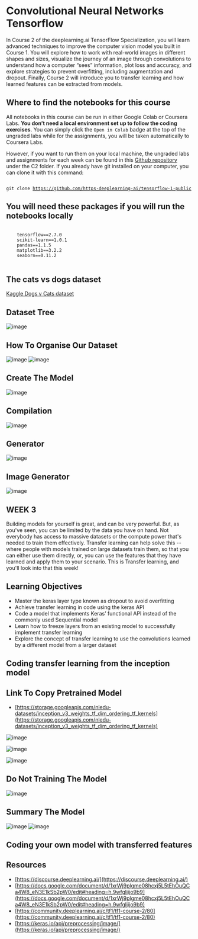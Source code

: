 # Convolutional Neural Networks Tensorflow

In Course 2 of the deeplearning.ai TensorFlow Specialization, you will learn advanced techniques to improve the computer vision model you built in Course 1. You will explore how to work with real-world images in different shapes and sizes, visualize the journey of an image through convolutions to understand how a computer “sees” information, plot loss and accuracy, and explore strategies to prevent overfitting, including augmentation and dropout. Finally, Course 2 will introduce you to transfer learning and how learned features can be extracted from models. 


## Where to find the notebooks for this course

All notebooks in this course can be run in either Google Colab or Coursera Labs. **You don’t need a local environment set up to follow the coding exercises**. You can simply click the <code>Open in Colab</code> badge at the top of the ungraded labs while for the assignments, you will be taken automatically to Coursera Labs.

However, if you want to run them on your local machine, the ungraded labs and assignments for each week can be found in this [Github repository](https://github.com/https-deeplearning-ai/tensorflow-1-public) under the C2 folder. If you already have git installed on your computer, you can clone it with this command:

<pre></pre>
<code>git clone https://github.com/https-deeplearning-ai/tensorflow-1-public</code>
</pre>

## You will need these packages if you will run the notebooks locally

<pre>
<code>
    tensorflow==2.7.0
    scikit-learn==1.0.1
    pandas==1.1.5
    matplotlib==3.2.2
    seaborn==0.11.2
</code>
</pre>

## The cats vs dogs dataset

[Kaggle Dogs v Cats dataset](https://www.kaggle.com/c/dogs-vs-cats)

## Dataset Tree

![image](images/1.png)

## How To Organise Our Dataset

![image](images/2.png)
![image](images/3.png)

## Create The Model

![image](images/4.png)

## Compilation

![image](images/5.png)

## Generator

![image](images/6.png)

## Image Generator

![image](images/7.png)


## WEEK 3

Building models for yourself is great, and can be very powerful. But, as you've seen, you can be limited by the data you have on hand. Not everybody has access to massive datasets or the compute power that's needed to train them effectively. Transfer learning can help solve this -- where people with models trained on large datasets train them, so that you can either use them directly, or, you can use the features that they have learned and apply them to your scenario. This is Transfer learning, and you'll look into that this week!

## Learning Objectives

* Master the keras layer type known as dropout to avoid overfitting
* Achieve transfer learning in code using the keras API
* Code a model that implements Keras’ functional API instead of the commonly used Sequential model
* Learn how to freeze layers from an existing model to successfully implement transfer learning
* Explore the concept of transfer learning to use the convolutions learned by a different model from a larger dataset

## Coding transfer learning from the inception model

## Link To Copy Pretrained Model

* [https://storage.googleapis.com/nledu-datasets/inception_v3_weights_tf_dim_ordering_tf_kernels](https://storage.googleapis.com/nledu-datasets/inception_v3_weights_tf_dim_ordering_tf_kernels)

![image](images/9.png)

![image](images/8.png)

![image](images/10.png)

## Do Not Training The Model

![image](images/11.png)

## Summary The Model

![image](images/12.png)
![image](images/13.png)


## Coding your own model with transferred features


## Resources

* [https://discourse.deeplearning.ai/](https://discourse.deeplearning.ai/)
* [https://docs.google.com/document/d/1xrWj9plgme08hcxj5L5tEhOuQCa4W8_eN3E1kSb2pW0/edit#heading=h.9wfgljijo9b9](https://docs.google.com/document/d/1xrWj9plgme08hcxj5L5tEhOuQCa4W8_eN3E1kSb2pW0/edit#heading=h.9wfgljijo9b9)
* [https://community.deeplearning.ai/c/tf1/tf1-course-2/80](https://community.deeplearning.ai/c/tf1/tf1-course-2/80)
* [https://keras.io/api/preprocessing/image/](https://keras.io/api/preprocessing/image/)



